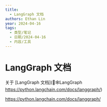 ```yaml
---
title:
  - LangGraph 文档
authors: Ethan Lin
year: 2024-04-16
tags:
  - 类型/笔记
  - 日期/2024-04-16
  - 内容/工具
---
```


# LangGraph 文档



关于 [LangGraph 文档](🦜🕸️LangGraph https://python.langchain.com/docs/langgraph/)

https://python.langchain.com/docs/langgraph/